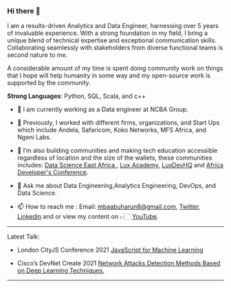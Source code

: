 ### Hi there 👋

I am a results-driven Analytics and Data Engineer, harnessing over 5 years of invaluable experience. With a strong foundation in my field, I bring a unique blend of technical expertise and exceptional communication skills. Collaborating seamlessly with stakeholders from diverse functional teams is second nature to me.

A considerable amount of my time is spent doing community work on things that I hope will help humanity in some way and my open-source work is supported by the community. 

**Strong Languages**: Python, SQL, Scala, and c++ 

- 🔭 I am currently working as a Data engineer at NCBA Group.
  
- 🔭 Previously, I worked with different firms, organizations, and Start Ups which include Andela, Safaricom, Koko Networks, MFS Africa, and Ngeni Labs. 
 
- 🔭 I’m also building communities and making tech education accessible regardless of location and the size of the wallets, these communities  includes:  [Data Science  East  Africa ](https://twitter.com/DSEAfrica), [Lux Academy](https://twitter.com/lux_academy), [LuxDevHQ](https://twitter.com/LuxDevHQ) and [Africa Developer's Conference](https://twitter.com/AfricaDevsConf).

- 💬 Ask me about Data Engineering,Analytics Engineering, DevOps, and Data Science.

- 📫 How to reach me : Email: mbaabuharun8@gmail.com, [Twitter](https://twitter.com/HarunMbaabu), [Linkedin](https://www.linkedin.com/in/harun-mbaabu-mwenda-8a89ab174/) and or view my content on 👉🏻 [YouTube](https://www.youtube.com/@luxtechacademy).

--------------

Latest Talk:
* London CityJS Conference 2021 [JavaScript for Machine Learning](https://cityjsconf.org/speaker/602044dd75e90e35cb2f21c1)

* Cisco’s DevNet Create 2021 [Network Attacks Detection Methods Based on Deep Learning Techniques.](https://youtu.be/WSdOVCIBj5A)

--------------
